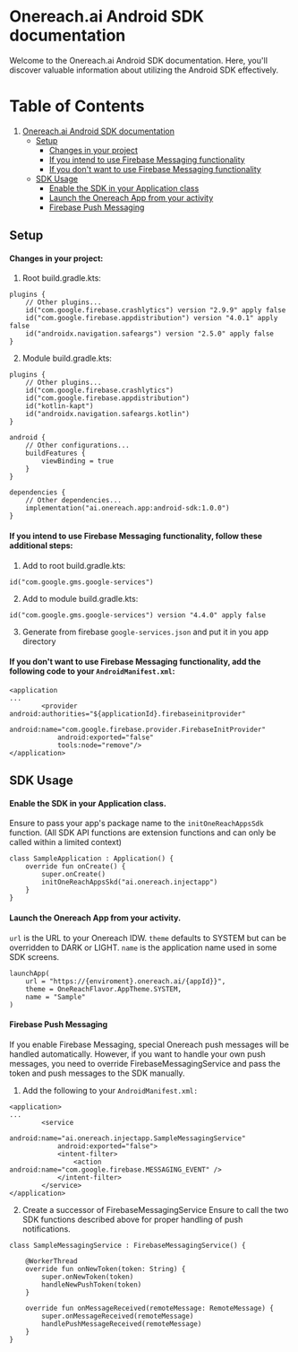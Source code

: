 # Onereach.ai Android SDK documentation
Welcome to the Onereach.ai Android SDK documentation. Here, you'll discover valuable information about utilizing the Android SDK effectively.
# Table of Contents
1. [Onereach.ai Android SDK documentation](#onereachai-android-sdk-documentation)
    - [Setup](#setup)
        - [Changes in your project](#changes-in-your-project)
        - [If you intend to use Firebase Messaging functionality](#if-you-intend-to-use-firebase-messaging-functionality)
        - [If you don't want to use Firebase Messaging functionality](#if-you-dont-want-to-use-firebase-messaging-functionality)
    - [SDK Usage](#sdk-usage)
        - [Enable the SDK in your Application class](#enable-the-sdk-in-your-application-class)
        - [Launch the Onereach App from your activity](#launch-the-onereach-app-from-your-activity)
        - [Firebase Push Messaging](#firebase-push-messaging)
## Setup
#### Changes in your project:
1. Root build.gradle.kts:
```
plugins {
    // Other plugins...
    id("com.google.firebase.crashlytics") version "2.9.9" apply false
    id("com.google.firebase.appdistribution") version "4.0.1" apply false
    id("androidx.navigation.safeargs") version "2.5.0" apply false
}
```
2. Module build.gradle.kts:
```
plugins {
    // Other plugins...
    id("com.google.firebase.crashlytics")
    id("com.google.firebase.appdistribution")
    id("kotlin-kapt")
    id("androidx.navigation.safeargs.kotlin")
}

android {
    // Other configurations...
    buildFeatures {
        viewBinding = true
    }
}

dependencies {
    // Other dependencies...
    implementation("ai.onereach.app:android-sdk:1.0.0")
}
```
#### If you intend to use Firebase Messaging functionality, follow these additional steps:
1. Add to root build.gradle.kts:
```
id("com.google.gms.google-services")
```
2. Add to module build.gradle.kts:
```
id("com.google.gms.google-services") version "4.4.0" apply false
```

3. Generate from firebase `google-services.json` and put it in you app directory

#### If you don't want to use Firebase Messaging functionality, add the following code to your `AndroidManifest.xml`:
```
<application
...
        <provider android:authorities="${applicationId}.firebaseinitprovider"
            android:name="com.google.firebase.provider.FirebaseInitProvider"
            android:exported="false"
            tools:node="remove"/>
</application>
```

## SDK Usage
#### Enable the SDK in your Application class.
Ensure to pass your app's package name to the `initOneReachAppsSdk` function.
(All SDK API functions are extension functions and can only be called within a limited context)
```
class SampleApplication : Application() {
    override fun onCreate() {
        super.onCreate()
        initOneReachAppsSkd("ai.onereach.injectapp")
    }
}
```
#### Launch the Onereach App from your activity.
`url` is the URL to your Onereach IDW.
`theme` defaults to SYSTEM but can be overridden to DARK or LIGHT.
`name` is the application name used in some SDK screens.
```
launchApp(
    url = "https://{enviroment}.onereach.ai/{appId}}",
    theme = OneReachFlavor.AppTheme.SYSTEM,
    name = "Sample"
)
```

#### Firebase Push Messaging
If you enable Firebase Messaging, special Onereach push messages will be handled automatically. However, if you want to handle your own push messages, you need to override FirebaseMessagingService and pass the token and push messages to the SDK manually.

1. Add the following to your `AndroidManifest.xml:`
```
<application>
...
        <service
            android:name="ai.onereach.injectapp.SampleMessagingService"
            android:exported="false">
            <intent-filter>
                <action android:name="com.google.firebase.MESSAGING_EVENT" />
            </intent-filter>
        </service>
</application>
```
2. Create a successor of FirebaseMessagingService
   Ensure to call the two SDK functions described above for proper handling of push notifications.
```
class SampleMessagingService : FirebaseMessagingService() {

    @WorkerThread
    override fun onNewToken(token: String) {
        super.onNewToken(token)
        handleNewPushToken(token)
    }

    override fun onMessageReceived(remoteMessage: RemoteMessage) {
        super.onMessageReceived(remoteMessage)
        handlePushMessageReceived(remoteMessage)
    }
}
```
